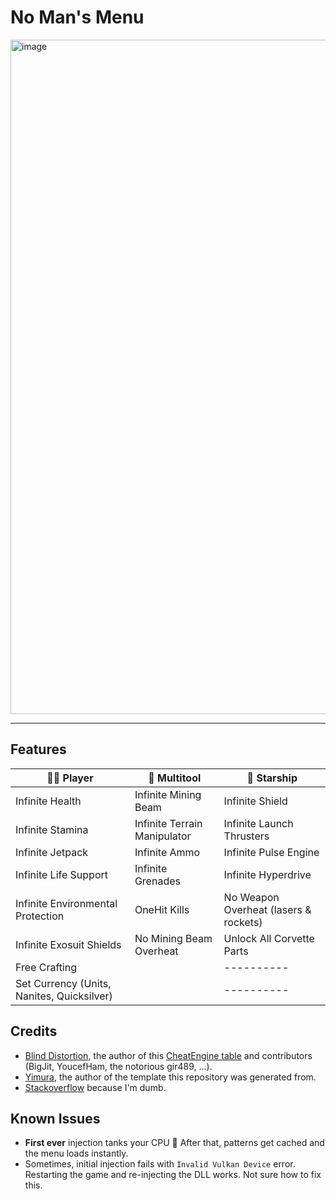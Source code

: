 # No Man's Menu

<img width="1919" height="1079" alt="image" src="https://github.com/user-attachments/assets/c1ed49cf-b44a-4c00-9972-c2b676fdd910" />

___

## Features

| 🧑‍🚀 Player | 🔫 Multitool | 🚀 Starship |
| ----------- | ----------- | ---------- |
| Infinite Health | Infinite Mining Beam | Infinite Shield |
| Infinite Stamina | Infinite Terrain Manipulator | Infinite Launch Thrusters |
| Infinite Jetpack | Infinite Ammo | Infinite Pulse Engine |
| Infinite Life Support | Infinite Grenades | Infinite Hyperdrive |
| Infinite Environmental Protection | OneHit Kills | No Weapon Overheat (lasers & rockets) |
| Infinite Exosuit Shields | No Mining Beam Overheat | Unlock All Corvette Parts |
| Free Crafting |  | ---------- |
| Set Currency (Units, Nanites, Quicksilver) |  | ---------- |

## Credits

- [Blind Distortion](https://fearlessrevolution.com/memberlist.php?mode=viewprofile&u=107792&sid=6e14b7672f349c049f08797d36849609), the author of this [CheatEngine table](https://fearlessrevolution.com/viewtopic.php?t=30442) and contributors (BigJit, YoucefHam, the notorious gir489, ...).
- [Yimura](https://github.com/Yimura), the author of the template this repository was generated from.
- [Stackoverflow](https://stackoverflow.com) because I'm dumb.

## Known Issues

- **First ever** injection tanks your CPU 🥴 After that, patterns get cached and the menu loads instantly.
- Sometimes, initial injection fails with `Invalid Vulkan Device` error. Restarting the game and re-injecting the DLL works. Not sure how to fix this.
